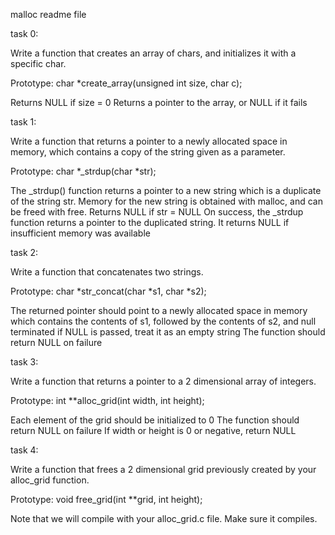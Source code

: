malloc readme file 

task 0:

Write a function that creates an array of chars, and initializes it with a specific char.

Prototype: char *create_array(unsigned int size, char c);

Returns NULL if size = 0
Returns a pointer to the array, or NULL if it fails

task 1:

Write a function that returns a pointer to a newly allocated space in memory, which contains a copy of the string given as a parameter.

Prototype: char *_strdup(char *str);

The _strdup() function returns a pointer to a new string which is a duplicate of the string str. Memory for the new string is obtained with malloc, and can be freed with free.
Returns NULL if str = NULL
On success, the _strdup function returns a pointer to the duplicated string. It returns NULL if insufficient memory was available

task 2:

Write a function that concatenates two strings.

Prototype: char *str_concat(char *s1, char *s2);

The returned pointer should point to a newly allocated space in memory which contains the contents of s1, 
followed by the contents of s2, and null terminated
if NULL is passed, treat it as an empty string
The function should return NULL on failure

task 3:

Write a function that returns a pointer to a 2 dimensional array of integers.

Prototype: int **alloc_grid(int width, int height);

Each element of the grid should be initialized to 0
The function should return NULL on failure
If width or height is 0 or negative, return NULL

task 4:

Write a function that frees a 2 dimensional grid previously created by your alloc_grid function.

Prototype: void free_grid(int **grid, int height);

Note that we will compile with your alloc_grid.c file. Make sure it compiles.
